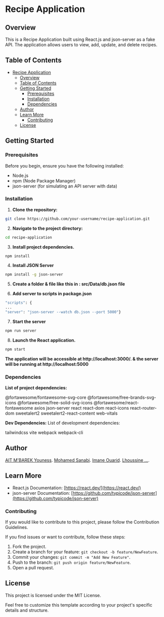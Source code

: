# Recipe Application

## Overview

This is a Recipe Application built using React.js and json-server as a fake API. The application allows users to view, add, update, and delete recipes.

## Table of Contents

- [Recipe Application](#recipe-application)
  - [Overview](#overview)
  - [Table of Contents](#table-of-contents)
  - [Getting Started](#getting-started)
    - [Prerequisites](#prerequisites)
    - [Installation](#installation)
    - [Dependencies](#dependencies)
  - [Author](#author)
  - [Learn More](#learn-more)
    - [Contributing](#contributing)
  - [License](#license)

## Getting Started

### Prerequisites

Before you begin, ensure you have the following installed:

- Node.js
- npm (Node Package Manager)
- json-server (for simulating an API server with data)

### Installation

1. **Clone the repository:**

```bash
git clone https://github.com/your-username/recipe-application.git
```

2. **Navigate to the project directory:**
```bash
cd recipe-application
```

3. **Install project dependencies.**
```bash
npm install
```

4. **Install JSON Server**
```bash
npm install -g json-server
```

5. **Create a folder & file like this in : src/Data/db.json file**


6. **Add server to scripts in package.json**
```bash
"scripts": {
...
"server": "json-server --watch db.json --port 5000"}
```

7. **Start the server**
```bash
npm run server
```

8. **Launch the React application.**
```bash
npm start
```

**The application will be accessible at http://localhost:3000/. & the server will be running at http://localhost:5000**


### Dependencies
**List of project dependencies:**

@fortawesome/fontawesome-svg-core
@fortawesome/free-brands-svg-icons
@fortawesome/free-solid-svg-icons
@fortawesome/react-fontawesome
axios
json-server
react
react-dom
react-icons
react-router-dom
sweetalert2
sweetalert2-react-content
web-vitals

**Dev Dependencies:**
List of development dependencies:

tailwindcss
vite
webpack
webpack-cli

## Author
 [AIT M'BAREK Youness](https://github.com/YNS-JNS).
[Mohamed Sanabi](https://github.com/mibanas).
[Imane Ouarid](https://github.com/imaneouarid).
[Lhoussine ...](https://github.com/).

## Learn More

- React.js Documentation: [https://react.dev/](https://react.dev/)
- json-server Documentation: [https://github.com/typicode/json-server](https://github.com/typicode/json-server)

### Contributing
If you would like to contribute to this project, please follow the Contribution Guidelines.

If you find issues or want to contribute, follow these steps:

1. Fork the project.
2. Create a branch for your feature: `git checkout -b feature/NewFeature`.
3. Commit your changes: `git commit -m "Add New Feature"`.
4. Push to the branch: `git push origin feature/NewFeature`.
5. Open a pull request.

## License
This project is licensed under the MIT License.

Feel free to customize this template according to your project's specific details and structure.
